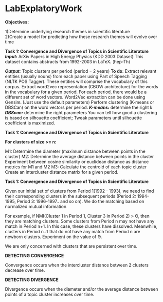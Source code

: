# LabExplatoryWork
**Objectives:** 

1)Determine underlying research themes in scientific literature   
2)Create a model for predicting how these research themes will evolve over time 

**Task 1: Convergence and Divergence of Topics in Scientific Literature**
***Input:*** ArXiv Papers in High Energy Physics (KDD 2003 Dataset)
	This dataset contains abstracts from 1992-2003 in LaTeX. (hep-Th)

***Output:*** Topic clusters per period (period = 2 years)
**To do:**
Extract relevant entities (usually nouns)  from each paper using Part of Speech Tagging (NLTK POS Tagger). These entities will comprise the vocabulary of this corpus. 
Extract word2vec representation (CBOW architecture) for the words in the vocabulary for a given period. For each period, there would be a different set of word vectors. Word2Vec extraction can be done using Gensim. (Just use the default parameters)
Perform clustering (K-means or DBSCan) on the word vectors per period. 
***K-means:*** determine the right k 
***DBScan:*** determine the right parameters 
You can tell how good a clustering is based on silhouette coefficient; Tweak parameters until silhouette coefficient is maximized.


**Task 1: Convergence and Divergence of Topics in Scientific Literature**

**For clusters of size >= n:**

M1: Determine the diameter (maximum distance between points  in the cluster)
M2: Determine the average distance between points in the cluster
Experiment between cosine similarity or euclidean distance as distance metrics for M1 and M2 
M3: Calculate the centroid of each topic cluster
Create an intercluster distance matrix for a given period. 

**Task 1: Convergence and Divergence of Topics in Scientific Literature**

Given our initial set of clusters from Period 1(1992 - 1993), we need to find their corresponding clusters in the subsequent periods (Period 2: 1994-1995, Period 3: 1996-1997.. and so on). We do the matching based on normalized mutual information. 

For example, if NMI(Cluster 1 in Period 1, Cluster 3 in Period 2) > ϴ, then they are matching clusters. Some clusters from Period n may not have any match in Period n+1. In this case, these clusters have dissolved. Meanwhile, clusters in Period n+1 that do not have any match from Period n are newborn clusters. Experiment on the value of ϴ. 

We are only concerned with clusters that are persistent over time. 

**DETECTING CONVERGENCE**

Convergence occurs when the intercluster distance between 2 clusters decrease over time. 

**DETECTING DIVERGENCE**

Divergence occurs when the diameter and/or the average distance between points of a topic cluster increases over time. 
